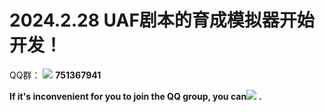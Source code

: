 # 2024.2.28  UAF剧本的育成模拟器开始开发！


QQ群： ![](Document/src/image1.png) **751367941**


**If it's inconvenient for you to join the QQ group, you can**![](Document/src/image3.png) **.**
